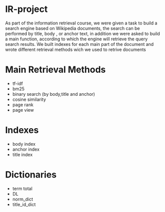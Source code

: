 # IR-project

As part of the information retrieval course, we were given a task to build a search engine based on Wikipedia documents, the search can be performed by title,  body , or anchor text, in addition we were asked to build a main function, according to which the engine will retrieve the query search results. We built indexes for each main part of the document and wrote different retrieval methods wich we used to retrive documents

# Main Retrieval Methods
* tf-idf
* bm25
* binary search (by body,title and anchor)
* cosine similarity
* page rank
* page view

# Indexes
* body index
* anchor index
* title index

# Dictionaries
* term total
* DL
* norm_dict
* title_id_dict
